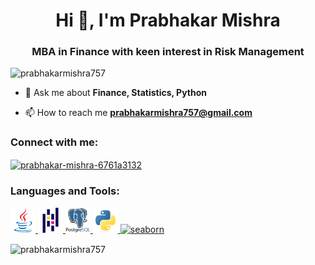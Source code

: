 <h1 align="center">Hi 👋, I'm Prabhakar Mishra</h1>
<h3 align="center">MBA in Finance with keen interest in Risk Management</h3>

<p align="left"> <img src="https://komarev.com/ghpvc/?username=prabhakarmishra757&label=Profile%20views&color=0e75b6&style=flat" alt="prabhakarmishra757" /> </p>

- 💬 Ask me about **Finance, Statistics, Python**

- 📫 How to reach me **prabhakarmishra757@gmail.com**

<h3 align="left">Connect with me:</h3>
<p align="left">
<a href="https://linkedin.com/in/prabhakar-mishra-6761a3132" target="blank"><img align="center" src="https://raw.githubusercontent.com/rahuldkjain/github-profile-readme-generator/master/src/images/icons/Social/linked-in-alt.svg" alt="prabhakar-mishra-6761a3132" height="30" width="40" /></a>
</p>

<h3 align="left">Languages and Tools:</h3>
<p align="left"> <a href="https://www.java.com" target="_blank" rel="noreferrer"> <img src="https://raw.githubusercontent.com/devicons/devicon/master/icons/java/java-original.svg" alt="java" width="40" height="40"/> </a> <a href="https://pandas.pydata.org/" target="_blank" rel="noreferrer"> <img src="https://raw.githubusercontent.com/devicons/devicon/2ae2a900d2f041da66e950e4d48052658d850630/icons/pandas/pandas-original.svg" alt="pandas" width="40" height="40"/> </a> <a href="https://www.postgresql.org" target="_blank" rel="noreferrer"> <img src="https://raw.githubusercontent.com/devicons/devicon/master/icons/postgresql/postgresql-original-wordmark.svg" alt="postgresql" width="40" height="40"/> </a> <a href="https://www.python.org" target="_blank" rel="noreferrer"> <img src="https://raw.githubusercontent.com/devicons/devicon/master/icons/python/python-original.svg" alt="python" width="40" height="40"/> </a> <a href="https://seaborn.pydata.org/" target="_blank" rel="noreferrer"> <img src="https://seaborn.pydata.org/_images/logo-mark-lightbg.svg" alt="seaborn" width="40" height="40"/> </a> </p>

<p><img align="center" src="https://github-readme-stats.vercel.app/api/top-langs?username=prabhakarmishra757&show_icons=true&locale=en&layout=compact" alt="prabhakarmishra757" /></p>
